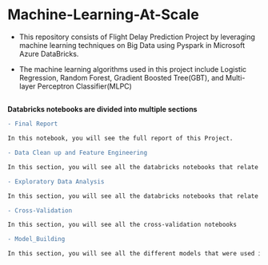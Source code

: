 # Machine-Learning-At-Scale
- This repository consists of Flight Delay Prediction Project by leveraging machine learning techniques on Big Data using Pyspark in Microsoft Azure DataBricks. 

- The machine learning algorithms used in this project include Logistic Regression, Random Forest, Gradient Boosted Tree(GBT), and Multi-layer Perceptron Classifier(MLPC)

##
**Databricks notebooks are divided into multiple sections**

```diff
- Final Report

In this notebook, you will see the full report of this Project. 

- Data Clean up and Feature Engineering

In this section, you will see all the databricks notebooks that relate to data clean-up and Feature Engineering

- Exploratory Data Analysis

In this section, you will see all the databricks notebooks that relate to Exploratory Data Analysis(EDA)

- Cross-Validation

In this section, you will see all the cross-validation notebooks

- Model_Building

In this section, you will see all the different models that were used in this project
```
